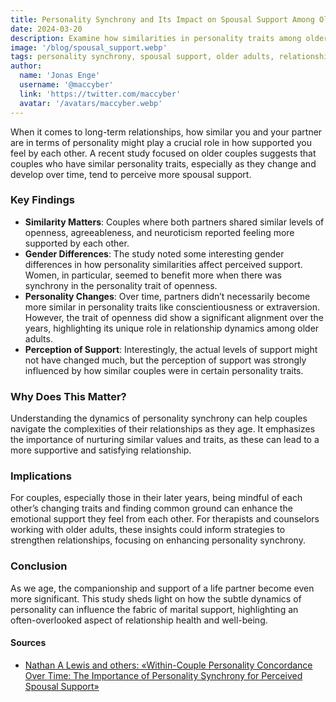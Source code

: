 ```yaml
---
title: Personality Synchrony and Its Impact on Spousal Support Among Older Adults
date: 2024-03-20
description: Examine how similarities in personality traits among older adult couples impact perceived support, finding that couples with more synchronized personality changes over time feel more supported by each other.
image: '/blog/spousal_support.webp'
tags: personality synchrony, spousal support, older adults, relationship dynamics, marital satisfaction, Big Five personality traits, within-couple similarity, longitudinal study, emotional support, aging couples, personality development, gerontology
author:
  name: 'Jonas Enge'
  username: '@maccyber'
  link: 'https://twitter.com/maccyber'
  avatar: '/avatars/maccyber.webp'
---
```


When it comes to long-term relationships, how similar you and your partner are in terms of personality might play a crucial role in how supported you feel by each other. A recent study focused on older couples suggests that couples who have similar personality traits, especially as they change and develop over time, tend to perceive more spousal support.

### Key Findings

- **Similarity Matters**: Couples where both partners shared similar levels of openness, agreeableness, and neuroticism reported feeling more supported by each other.
- **Gender Differences**: The study noted some interesting gender differences in how personality similarities affect perceived support. Women, in particular, seemed to benefit more when there was synchrony in the personality trait of openness.
- **Personality Changes**: Over time, partners didn’t necessarily become more similar in personality traits like conscientiousness or extraversion. However, the trait of openness did show a significant alignment over the years, highlighting its unique role in relationship dynamics among older adults.
- **Perception of Support**: Interestingly, the actual levels of support might not have changed much, but the perception of support was strongly influenced by how similar couples were in certain personality traits.

### Why Does This Matter?

Understanding the dynamics of personality synchrony can help couples navigate the complexities of their relationships as they age. It emphasizes the importance of nurturing similar values and traits, as these can lead to a more supportive and satisfying relationship.

### Implications

For couples, especially those in their later years, being mindful of each other’s changing traits and finding common ground can enhance the emotional support they feel from each other. For therapists and counselors working with older adults, these insights could inform strategies to strengthen relationships, focusing on enhancing personality synchrony.

### Conclusion

As we age, the companionship and support of a life partner become even more significant. This study sheds light on how the subtle dynamics of personality can influence the fabric of marital support, highlighting an often-overlooked aspect of relationship health and well-being.

#### **Sources**

- [Nathan A Lewis and others: «Within-Couple Personality Concordance Over Time: The Importance of Personality Synchrony for Perceived Spousal Support»](https://academic.oup.com/psychsocgerontology/article/76/1/31/5905969)
